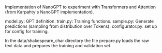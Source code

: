 Implementation of NanoGPT to experiment with Transformers and Attention (from Karpahty's NanoGPT implementation).

model.py: GPT definition.
train.py: Training functions.
sample.py: Generate predictions (sampling from distribution over Tokens).
configurator.py: set up for config for training.

In the data/shakespeare_char directory the file prepare.py loads the raw text data and prepares the training and validation set.
